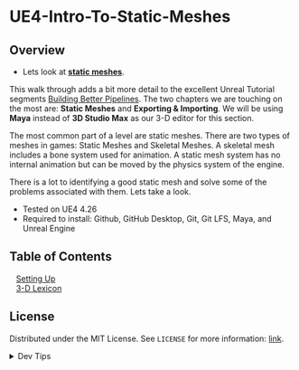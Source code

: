 # UE4-Intro-To-Static-Meshes

<!-- OVERVIEW -->
## Overview
* Lets look at **[static meshes](https://en.wikipedia.org/wiki/Static_mesh)**.

 This walk through adds a bit more detail to the excellent Unreal Tutorial segments [Building Better Pipelines](https://www.unrealengine.com/en-US/onlinelearning-courses/building-better-pipelines).  The two chapters we are touching on the most are: **Static Meshes** and **Exporting & Importing**. We will be using **Maya** instead of **3D Studio Max** as our 3-D editor for this section.

 The most common part of a level are static meshes.  There are two types of meshes in games: Static Meshes and Skeletal Meshes.  A skeletal mesh includes a bone system used for animation.  A static mesh system has no internal animation but can be moved by the physics system of the engine.

 There is a lot to identifying a good static mesh and solve some of the problems associated with them.  Lets take a look.
  

* Tested on UE4 4.26
* Required to install: Github, GitHub Desktop, Git, Git LFS, Maya, and Unreal Engine

<!-- TOC -->
## Table of Contents
<kbd></kbd> &nbsp;&nbsp; [Setting Up](setting-up/README.md#user-content-setting-up) <br>
<kbd></kbd> &nbsp;&nbsp; [3-D Lexicon](lexicon/README.md#user-content-setting-up) <br>



<!-- LICENSE -->
## License
Distributed under the MIT License. See `LICENSE` for more information: [link](LICENSE).


</p>
</details>
<details><summary>Dev Tips</summary>
make git m="add commit message"
</details>
